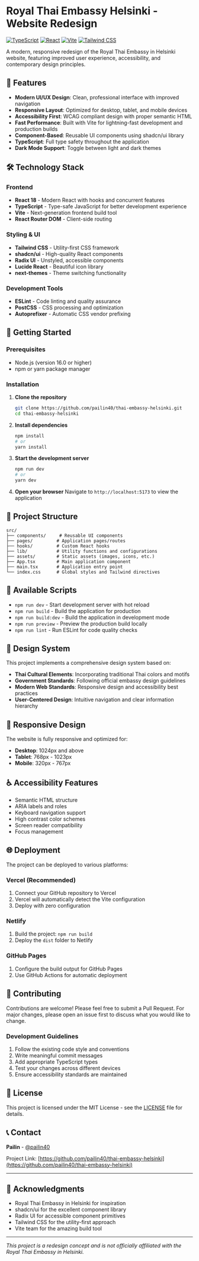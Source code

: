 # Royal Thai Embassy Helsinki - Website Redesign

[![TypeScript](https://img.shields.io/badge/TypeScript-007ACC?style=for-the-badge&logo=typescript&logoColor=white)](https://www.typescriptlang.org/)
[![React](https://img.shields.io/badge/React-20232A?style=for-the-badge&logo=react&logoColor=61DAFB)](https://reactjs.org/)
[![Vite](https://img.shields.io/badge/Vite-646CFF?style=for-the-badge&logo=vite&logoColor=white)](https://vitejs.dev/)
[![Tailwind CSS](https://img.shields.io/badge/Tailwind_CSS-38B2AC?style=for-the-badge&logo=tailwind-css&logoColor=white)](https://tailwindcss.com/)

A modern, responsive redesign of the Royal Thai Embassy in Helsinki website, featuring improved user experience, accessibility, and contemporary design principles.

## 🌟 Features

- **Modern UI/UX Design**: Clean, professional interface with improved navigation
- **Responsive Layout**: Optimized for desktop, tablet, and mobile devices
- **Accessibility First**: WCAG compliant design with proper semantic HTML
- **Fast Performance**: Built with Vite for lightning-fast development and production builds
- **Component-Based**: Reusable UI components using shadcn/ui library
- **TypeScript**: Full type safety throughout the application
- **Dark Mode Support**: Toggle between light and dark themes

## 🛠️ Technology Stack

### Frontend
- **React 18** - Modern React with hooks and concurrent features
- **TypeScript** - Type-safe JavaScript for better development experience
- **Vite** - Next-generation frontend build tool
- **React Router DOM** - Client-side routing

### Styling & UI
- **Tailwind CSS** - Utility-first CSS framework
- **shadcn/ui** - High-quality React components
- **Radix UI** - Unstyled, accessible components
- **Lucide React** - Beautiful icon library
- **next-themes** - Theme switching functionality

### Development Tools
- **ESLint** - Code linting and quality assurance
- **PostCSS** - CSS processing and optimization
- **Autoprefixer** - Automatic CSS vendor prefixing

## 🚀 Getting Started

### Prerequisites

- Node.js (version 16.0 or higher)
- npm or yarn package manager

### Installation

1. **Clone the repository**
   ```bash
   git clone https://github.com/pailin40/thai-embassy-helsinki.git
   cd thai-embassy-helsinki
   ```

2. **Install dependencies**
   ```bash
   npm install
   # or
   yarn install
   ```

3. **Start the development server**
   ```bash
   npm run dev
   # or
   yarn dev
   ```

4. **Open your browser**
   Navigate to `http://localhost:5173` to view the application

## 📁 Project Structure

```
src/
├── components/     # Reusable UI components
├── pages/         # Application pages/routes
├── hooks/         # Custom React hooks
├── lib/           # Utility functions and configurations
├── assets/        # Static assets (images, icons, etc.)
├── App.tsx        # Main application component
├── main.tsx       # Application entry point
└── index.css      # Global styles and Tailwind directives
```

## 🔧 Available Scripts

- `npm run dev` - Start development server with hot reload
- `npm run build` - Build the application for production
- `npm run build:dev` - Build the application in development mode
- `npm run preview` - Preview the production build locally
- `npm run lint` - Run ESLint for code quality checks

## 🎨 Design System

This project implements a comprehensive design system based on:

- **Thai Cultural Elements**: Incorporating traditional Thai colors and motifs
- **Government Standards**: Following official embassy design guidelines
- **Modern Web Standards**: Responsive design and accessibility best practices
- **User-Centered Design**: Intuitive navigation and clear information hierarchy

## 📱 Responsive Design

The website is fully responsive and optimized for:

- **Desktop**: 1024px and above
- **Tablet**: 768px - 1023px
- **Mobile**: 320px - 767px

## ♿ Accessibility Features

- Semantic HTML structure
- ARIA labels and roles
- Keyboard navigation support
- High contrast color schemes
- Screen reader compatibility
- Focus management

## 🌐 Deployment

The project can be deployed to various platforms:

### Vercel (Recommended)
1. Connect your GitHub repository to Vercel
2. Vercel will automatically detect the Vite configuration
3. Deploy with zero configuration

### Netlify
1. Build the project: `npm run build`
2. Deploy the `dist` folder to Netlify

### GitHub Pages
1. Configure the build output for GitHub Pages
2. Use GitHub Actions for automatic deployment

## 🤝 Contributing

Contributions are welcome! Please feel free to submit a Pull Request. For major changes, please open an issue first to discuss what you would like to change.

### Development Guidelines

1. Follow the existing code style and conventions
2. Write meaningful commit messages
3. Add appropriate TypeScript types
4. Test your changes across different devices
5. Ensure accessibility standards are maintained

## 📄 License

This project is licensed under the MIT License - see the [LICENSE](LICENSE) file for details.

## 📞 Contact

**Pailin** - [@pailin40](https://github.com/pailin40)

Project Link: [https://github.com/pailin40/thai-embassy-helsinki](https://github.com/pailin40/thai-embassy-helsinki)

---

## 🙏 Acknowledgments

- Royal Thai Embassy in Helsinki for inspiration
- shadcn/ui for the excellent component library
- Radix UI for accessible component primitives
- Tailwind CSS for the utility-first approach
- Vite team for the amazing build tool

---

*This project is a redesign concept and is not officially affiliated with the Royal Thai Embassy in Helsinki.*